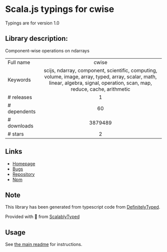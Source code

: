 
# Scala.js typings for cwise

Typings are for version 1.0

## Library description:
Component-wise operations on ndarrays

|                    |                 |
| ------------------ | :-------------: |
| Full name          | cwise |
| Keywords           | scijs, ndarray, component, scientific, computing, volume, image, array, typed, array, scalar, math, linear, algebra, signal, operation, scan, map, reduce, cache, arithmetic |
| # releases         | 1 |
| # dependents       | 60 |
| # downloads        | 3879489 |
| # stars            | 2 |

## Links
- [Homepage](https://github.com/scijs/cwise#readme)
- [Bugs](https://github.com/scijs/cwise/issues)
- [Repository](https://github.com/scijs/cwise)
- [Npm](https://www.npmjs.com/package/cwise)
    


## Note
This library has been generated from typescript code from [DefinitelyTyped](https://definitelytyped.org).

Provided with :purple_heart: from [ScalablyTyped](https://github.com/oyvindberg/ScalablyTyped)

## Usage
See [the main readme](../../readme.md) for instructions.


